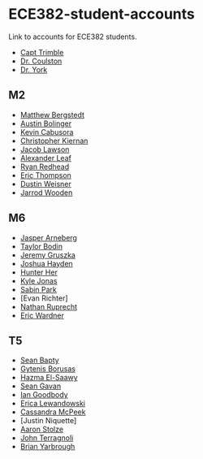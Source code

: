 ECE382-student-accounts
=======================

Link to accounts for ECE382 students.

- [Capt Trimble](https://www.github.com/vtrimble)
- [Dr. Coulston](https://github.com/coulston)
- [Dr. York](https://github.com/GeorgeYork)

## M2

- [Matthew Bergstedt](https://github.com/mbergstedt)
- [Austin Bolinger](https://github.com/Austinbolinger)
- [Kevin Cabusora](https://github.com/KevinCabusora)
- [Christopher Kiernan](https://github.com/ChrisMKiernan)
- [Jacob Lawson](https://github.com/JacobLawson)
- [Alexander Leaf](https://github.com/apleaf)
- [Ryan Redhead](https://github.com/RyanRedhead)
- [Eric Thompson](https://github.com/C16erikthompson)
- [Dustin Weisner](https://github.com/dustyweisner)
- [Jarrod Wooden](https://github.com/JarrodWooden)

## M6

- [Jasper Arneberg](https://github.com/JasperArneberg)
- [Taylor Bodin](https://github.com/taylorbodin)
- [Jeremy Gruszka]( https://github.com/JeremyGruszka)
- [Joshua Hayden](https://github.com/JoshuaHayden)
- [Hunter Her](https://github.com/vipersfly23)
- [Kyle Jonas](https://github.com/KyleJonas)
- [Sabin Park](https://github.com/sabinpark)
- [Evan Richter]
- [Nathan Ruprecht](https://github.com/NathanRuprecht)
- [Eric Wardner](https://github.com/EricWardner)

## T5

- [Sean Bapty](https://github.com/seanbapty)
- [Gytenis Borusas](https://www.github.com/gytenis98)
- [Hazma El-Saawy](https://github.com/hamzaelsaawy)
- [Sean Gavan](https://github.com/SeanGavan)
- [Ian Goodbody](https://github.com/IanGoodbody)
- [Erica Lewandowski](https://github.com/EricaLewandowski)
- [Cassandra McPeek](https://github.com/CassieMcPeek)
- [Justin Niquette]
- [Aaron Stolze](https://github.com/aaronstolze)
- [John Terragnoli](https://github.com/JohnTerragnoli)
- [Brian Yarbrough](https://github.com/byarbrough)